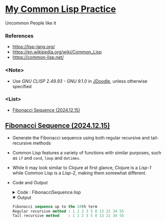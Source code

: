 # [My Common Lisp Practice](../README.md#my-common-lisp-practice)

Uncommon People like it


### References

- https://lisp-lang.org/
- https://en.wikipedia.org/wiki/Common_Lisp
- https://common-lisp.net/


### \<Note>

- Use *GNU CLISP 2.49.93 - GNU 9.1.0* in [JDoodle](https://www.jdoodle.com/execute-clisp-online), unless otherwise specified


### \<List>

- [Fibonacci Sequence (2024.12.15)](#fibonacci-sequence-20241215)


## [Fibonacci Sequence (2024.12.15)](#list)

- Generate the Fibonacci sequence using both regular recursive and tail-recursive methods
- Common Lisp features a variety of functions with similar purposes, such as `if` and `cond`, `loop` and `dotimes`.
- While it may look similar to Clojure at first glance, Clojure is a *Lisp-1* while Common Lisp is a *Lisp-2*, making them somewhat different.
- Code and Output
  <details>
    <summary>Code : FibonacciSequence.lisp</summary>

  ```lisp
  ;; Regular recursive Fibonacci function
  (defun fib-recursive (n)
    "Calculate the n-th Fibonacci number using regular recursion."
    (cond ((= n 1) 1)                             ; cond means "condition" and is used like if-else if or switch statements in other languages.
          ((= n 2) 1)
          (t (+ (fib-recursive (- n 1))           ; t means "true" and is always evaluated as true. It is used as the default-consequent in cond.
                (fib-recursive (- n 2))))))

  ;; Tail-recursive Fibonacci function
  (defun fib-tail-recursive (n &optional (a 1) (b 1))
    "Calculate the n-th Fibonacci number using tail recursion."
    (if (<= n 1)
        a                                         ; then-expression: executed if the condition is true.
        (fib-tail-recursive (1- n) b (+ a b))))   ; optional-else-expression: executed if the condition is false (no explicit 'else' keyword is required).

  ;; Function to calculate and print Fibonacci numbers
  (defun print-fibonacci-numbers (n)
    "Calculate and print Fibonacci numbers up to the n-th term."
    (format t "Fibonacci sequence up to the ~Dth term~%" n)
    (format t "Regular recursive method : ")
    (dotimes (i n)                                ; dotimes is similar to loop but is simpler and specifically used for iterating a fixed number of times.
      (format t "~D " (fib-recursive (1+ i))))
    (format t "~%Tail recursive method    : ")
    (dotimes (i n)
      (format t "~D " (fib-tail-recursive (1+ i)))))
  ```
  ```lisp
  ;; Example execution
  (print-fibonacci-numbers 10)
  ```
  </details>
  <details open="">
    <summary>Output</summary>

  ```lisp
  Fibonacci sequence up to the 10th term
  Regular recursive method : 1 1 2 3 5 8 13 21 34 55 
  Tail recursive method    : 1 1 2 3 5 8 13 21 34 55 
  ```
  </details>
